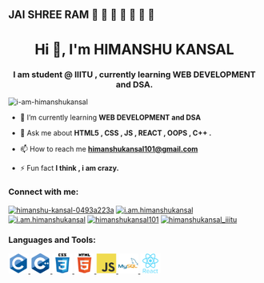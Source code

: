 ## JAI SHREE RAM 🚩  🚩  🚩  🚩  🚩  🚩  🚩 

<h1 align="center">Hi 👋, I'm HIMANSHU KANSAL</h1>
<h3 align="center">I am student @ IIITU , currently learning WEB DEVELOPMENT and DSA.</h3>

<p align="left"> <img src="https://komarev.com/ghpvc/?username=i-am-himanshukansal&label=Profile%20views&color=0e75b6&style=flat" alt="i-am-himanshukansal" /> </p>

- 🌱 I’m currently learning **WEB DEVELOPMENT and DSA**

- 💬 Ask me about **HTML5 , CSS , JS , REACT , OOPS , C++ .**

- 📫 How to reach me **himanshukansal101@gmail.com**

- ⚡ Fun fact **I think , i am crazy.**

<h3 align="left">Connect with me:</h3>
<p align="left">
<a href="https://linkedin.com/in/himanshu-kansal-0493a223a" target="blank"><img align="center" src="https://raw.githubusercontent.com/rahuldkjain/github-profile-readme-generator/master/src/images/icons/Social/linked-in-alt.svg" alt="himanshu-kansal-0493a223a" height="30" width="40" /></a>
<a href="https://fb.com/i.am.himanshukansal" target="blank"><img align="center" src="https://raw.githubusercontent.com/rahuldkjain/github-profile-readme-generator/master/src/images/icons/Social/facebook.svg" alt="i.am.himanshukansal" height="30" width="40" /></a>
<a href="https://instagram.com/i.am.himanshukansal" target="blank"><img align="center" src="https://raw.githubusercontent.com/rahuldkjain/github-profile-readme-generator/master/src/images/icons/Social/instagram.svg" alt="i.am.himanshukansal" height="30" width="40" /></a>
<a href="https://www.leetcode.com/himanshukansal101" target="blank"><img align="center" src="https://raw.githubusercontent.com/rahuldkjain/github-profile-readme-generator/master/src/images/icons/Social/leet-code.svg" alt="himanshukansal101" height="30" width="40" /></a>
<a href="https://auth.geeksforgeeks.org/user/himanshukansal_iiitu" target="blank"><img align="center" src="https://raw.githubusercontent.com/rahuldkjain/github-profile-readme-generator/master/src/images/icons/Social/geeks-for-geeks.svg" alt="himanshukansal_iiitu" height="30" width="40" /></a>
</p>

<h3 align="left">Languages and Tools:</h3>
<p align="left"> <a href="https://www.cprogramming.com/" target="_blank" rel="noreferrer"> <img src="https://raw.githubusercontent.com/devicons/devicon/master/icons/c/c-original.svg" alt="c" width="40" height="40"/> </a> <a href="https://www.w3schools.com/cpp/" target="_blank" rel="noreferrer"> <img src="https://raw.githubusercontent.com/devicons/devicon/master/icons/cplusplus/cplusplus-original.svg" alt="cplusplus" width="40" height="40"/> </a> <a href="https://www.w3schools.com/css/" target="_blank" rel="noreferrer"> <img src="https://raw.githubusercontent.com/devicons/devicon/master/icons/css3/css3-original-wordmark.svg" alt="css3" width="40" height="40"/> </a> <a href="https://www.w3.org/html/" target="_blank" rel="noreferrer"> <img src="https://raw.githubusercontent.com/devicons/devicon/master/icons/html5/html5-original-wordmark.svg" alt="html5" width="40" height="40"/> </a> <a href="https://developer.mozilla.org/en-US/docs/Web/JavaScript" target="_blank" rel="noreferrer"> <img src="https://raw.githubusercontent.com/devicons/devicon/master/icons/javascript/javascript-original.svg" alt="javascript" width="40" height="40"/> </a> <a href="https://www.mysql.com/" target="_blank" rel="noreferrer"> <img src="https://raw.githubusercontent.com/devicons/devicon/master/icons/mysql/mysql-original-wordmark.svg" alt="mysql" width="40" height="40"/> </a> <a href="https://reactjs.org/" target="_blank" rel="noreferrer"> <img src="https://raw.githubusercontent.com/devicons/devicon/master/icons/react/react-original-wordmark.svg" alt="react" width="40" height="40"/> </a> </p>

